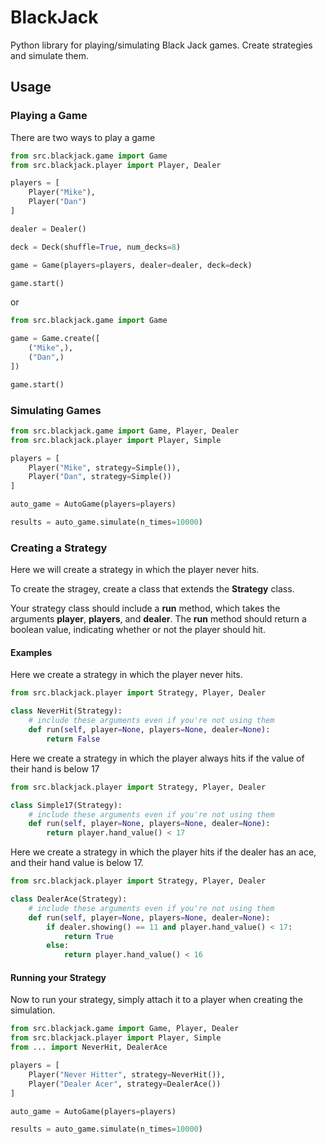# BlackJack
Python library for playing/simulating Black Jack games. 
Create strategies and simulate them. 

## Usage
### Playing a Game
There are two ways to play a game
```python
from src.blackjack.game import Game
from src.blackjack.player import Player, Dealer

players = [
    Player("Mike"),
    Player("Dan")
]

dealer = Dealer()

deck = Deck(shuffle=True, num_decks=8)

game = Game(players=players, dealer=dealer, deck=deck)

game.start()
```
or
```python
from src.blackjack.game import Game

game = Game.create([
    ("Mike",),
    ("Dan",)
])

game.start()
```

### Simulating Games
```python
from src.blackjack.game import Game, Player, Dealer
from src.blackjack.player import Player, Simple

players = [
    Player("Mike", strategy=Simple()),
    Player("Dan", strategy=Simple())
]

auto_game = AutoGame(players=players)

results = auto_game.simulate(n_times=10000)
```

### Creating a Strategy
Here we will create a strategy in which the player never hits.

To create the stragey, create a class that extends the **Strategy** class.

Your strategy class should include a **run** method, which takes the arguments **player**, **players**, and **dealer**. The **run** method should return a boolean value, indicating whether or not the player should hit. 

#### Examples

Here we create a strategy in which the player never hits.
```python
from src.blackjack.player import Strategy, Player, Dealer

class NeverHit(Strategy):
    # include these arguments even if you're not using them
    def run(self, player=None, players=None, dealer=None):
        return False
```
Here we create a strategy in which the player always hits if the value of their hand is below 17

```python
from src.blackjack.player import Strategy, Player, Dealer

class Simple17(Strategy):
    # include these arguments even if you're not using them
    def run(self, player=None, players=None, dealer=None):
        return player.hand_value() < 17
```
Here we create a strategy in which the player hits if the dealer has an ace, and their hand value is below 17.

```python
from src.blackjack.player import Strategy, Player, Dealer

class DealerAce(Strategy):
    # include these arguments even if you're not using them
    def run(self, player=None, players=None, dealer=None):
        if dealer.showing() == 11 and player.hand_value() < 17:
            return True
        else:
            return player.hand_value() < 16
```
#### Running your Strategy
Now to run your strategy, simply attach it to a player when creating the simulation.

```python
from src.blackjack.game import Game, Player, Dealer
from src.blackjack.player import Player, Simple
from ... import NeverHit, DealerAce

players = [
    Player("Never Hitter", strategy=NeverHit()),
    Player("Dealer Acer", strategy=DealerAce())
]

auto_game = AutoGame(players=players)

results = auto_game.simulate(n_times=10000)
```
